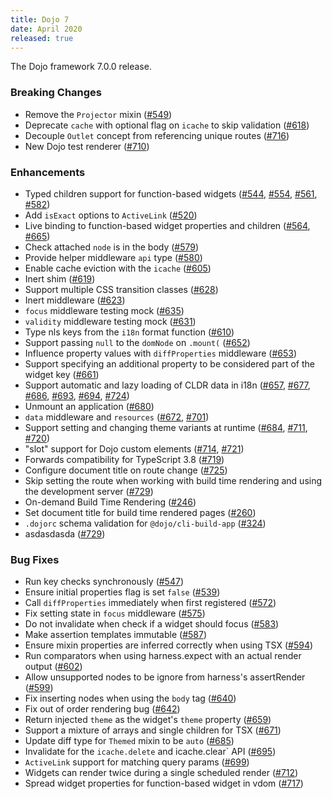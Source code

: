 ```yaml
---
title: Dojo 7
date: April 2020
released: true
---
```


The Dojo framework 7.0.0 release.

### Breaking Changes

* Remove the `Projector` mixin ([#549](https://github.com/framework/pull/549))
* Deprecate `cache` with optional flag on `icache` to skip validation ([#618](https://github.com/framework/pull/618))
* Decouple `Outlet` concept from referencing unique routes ([#716](https://github.com/framework/pull/716))
* New Dojo test renderer ([#710](https://github.com/framework/pull/710))

### Enhancements

* Typed children support for function-based widgets ([#544](https://github.com/framework/pull/544), [#554](https://github.com/framework/pull/554), [#561](https://github.com/framework/pull/561), [#582](https://github.com/framework/pull/582))
* Add `isExact` options to `ActiveLink` ([#520](https://github.com/framework/pull/520))
* Live binding to function-based widget properties and children ([#564](https://github.com/framework/pull/564), [#665](https://github.com/framework/pull/665))
* Check attached `node` is in the body ([#579](https://github.com/framework/pull/579))
* Provide helper middleware `api` type ([#580](https://github.com/framework/pull/580))
* Enable cache eviction with the `icache` ([#605](https://github.com/framework/pull/605))
* Inert shim ([#619](https://github.com/framework/pull/619))
* Support multiple CSS transition classes ([#628](https://github.com/framework/pull/628))
* Inert middleware ([#623](https://github.com/framework/pull/623))
* `focus` middleware testing mock ([#635](https://github.com/framework/pull/635))
* `validity` middleware testing mock ([#631](https://github.com/framework/pull/631))
* Type nls keys from the `i18n` format function ([#610](https://github.com/framework/pull/610))
* Support passing `null` to the `domNode` on `.mount(` ([#652](https://github.com/framework/pull/652))
* Influence property values with `diffProperties` middleware ([#653](https://github.com/framework/pull/653))
* Support specifying an additional property to be considered part of the widget key ([#661](https://github.com/framework/pull/661))
* Support automatic and lazy loading of CLDR data in i18n ([#657](https://github.com/framework/pull/657), [#677](https://github.com/framework/pull/677), [#686](https://github.com/framework/pull/686), [#693](https://github.com/framework/pull/693), [#694](https://github.com/framework/pull/694), [#724](https://github.com/framework/pull/724))
* Unmount an application ([#680](https://github.com/framework/pull/680))
* `data` middleware and `resources` ([#672](https://github.com/framework/pull/672), [#701]())
* Support setting and changing theme variants at runtime ([#684](https://github.com/framework/pull/684), [#711](https://github.com/framework/pull/711), [#720](https://github.com/framework/pull/720))
* "slot" support for Dojo custom elements ([#714](https://github.com/framework/pull/714), [#721](https://github.com/framework/pull/721))
* Forwards compatibility for TypeScript 3.8 ([#719](https://github.com/framework/pull/719))
* Configure document title on route change ([#725](https://github.com/framework/pull/725))
* Skip setting the route when working with build time rendering and using the development server ([#729](https://github.com/framework/pull/729))
* On-demand Build Time Rendering ([#246](https://github.com/dojo/webpack-contrib/pull/246))
* Set document title for build time rendered pages ([#260](https://github.com/dojo/webpack-contrib/pull/260))
* `.dojorc` schema validation for `@dojo/cli-build-app` ([#324](https://github.com/dojo/cli-build-app/pull/324))
* asdasdasda ([#729](https://github.com/framework/pull/729))

### Bug Fixes

* Run key checks synchronously ([#547](https://github.com/framework/pull/547))
* Ensure initial properties flag is set `false` ([#539](https://github.com/framework/pull/539))
* Call `diffProperties` immediately when first registered ([#572](https://github.com/framework/pull/572))
* Fix setting state in `focus` middleware ([#575](https://github.com/framework/pull/575))
* Do not invalidate when check if a widget should focus ([#583](https://github.com/framework/pull/583))
* Make assertion templates immutable ([#587](https://github.com/framework/pull/587))
* Ensure mixin properties are inferred correctly when using TSX ([#594](https://github.com/framework/pull/594))
* Run comparators when using harness.expect with an actual render output ([#602](https://github.com/framework/pull/602))
* Allow unsupported nodes to be ignore from harness's assertRender ([#599](https://github.com/framework/pull/599))
* Fix inserting nodes when using the `body` tag ([#640](https://github.com/framework/pull/640))
* Fix out of order rendering bug ([#642](https://github.com/framework/pull/642))
* Return injected `theme` as the widget's `theme` property ([#659](https://github.com/framework/pull/659))
* Support a mixture of arrays and single children for TSX ([#671](https://github.com/framework/pull/671))
* Update diff type for `Themed` mixin to be `auto` ([#685](https://github.com/framework/pull/685))
* Invalidate for the `icache.delete` and icache.clear` API ([#695](https://github.com/framework/pull/695))
* `ActiveLink` support for matching query params ([#699](https://github.com/framework/pull/699))
* Widgets can render twice during a single scheduled render ([#712](https://github.com/framework/pull/712))
* Spread widget properties for function-based widget in vdom ([#717](https://github.com/framework/pull/717))
